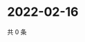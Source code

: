 # 2022-02-16

共 0 条

<!-- BEGIN WEIBO -->
<!-- 最后更新时间 Wed Feb 16 2022 02:10:06 GMT+0800 (China Standard Time) -->

<!-- END WEIBO -->
